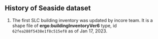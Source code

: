 ## History of Seaside dataset

1. The first SLC building inventory was updated by incore team. It is a shape file of **ergo:buildingInventoryVer6** type, id `62fea288f5438e1f8c515ef8` as of Jan 17, 2023. 